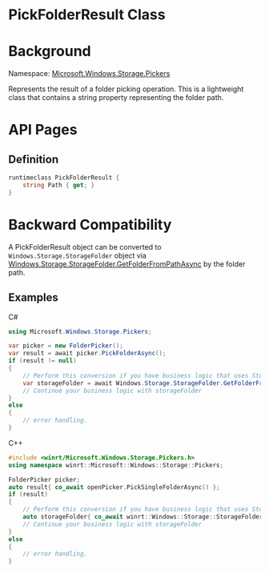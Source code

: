 PickFolderResult Class
===

# Background

Namespace: [Microsoft.Windows.Storage.Pickers](./Microsoft.Windows.Storage.Pickers.md)

Represents the result of a folder picking operation. This is a lightweight class that contains a 
string property representing the folder path.

# API Pages

## Definition

```C#
runtimeclass PickFolderResult {
    string Path { get; }
}
```

# Backward Compatibility

A PickFolderResult object can be converted to `Windows.Storage.StorageFolder` object via 
[Windows.Storage.StorageFolder.GetFolderFromPathAsync](https://learn.microsoft.com/en-us/uwp/api/windows.storage.storagefolder.getfolderfrompathasync)
by the folder path.


## Examples

C#

```C#
using Microsoft.Windows.Storage.Pickers;

var picker = new FolderPicker();
var result = await picker.PickFolderAsync();
if (result != null)
{
    // Perform this conversion if you have business logic that uses StorageFolder
    var storageFolder = await Windows.Storage.StorageFolder.GetFolderFromPathAsync(result.Path)
    // Continue your business logic with storageFolder
}
else
{
    // error handling.
}
```

C++

```C++
#include <winrt/Microsoft.Windows.Storage.Pickers.h>
using namespace winrt::Microsoft::Windows::Storage::Pickers;

FolderPicker picker;
auto result{ co_await openPicker.PickSingleFolderAsync() };
if (result)
{
    // Perform this conversion if you have business logic that uses StorageFolder
    auto storageFolder{ co_await winrt::Windows::Storage::StorageFolder::GetFolderFromPathAsync(result.Path) }
    // Continue your business logic with storageFolder
}
else
{
    // error handling.
}
```
